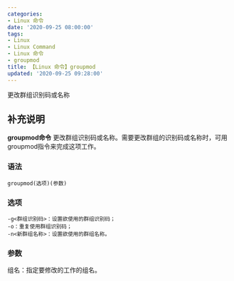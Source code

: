 ```yaml
---
categories:
- Linux 命令
date: '2020-09-25 08:00:00'
tags:
- Linux
- Linux Command
- Linux 命令
- groupmod
title: 【Linux 命令】groupmod
updated: '2020-09-25 09:28:00'
---
```


更改群组识别码或名称

## 补充说明

**groupmod命令** 更改群组识别码或名称。需要更改群组的识别码或名称时，可用groupmod指令来完成这项工作。

###  语法

```shell
groupmod(选项)(参数)
```

###  选项

```shell
-g<群组识别码>：设置欲使用的群组识别码；
-o：重复使用群组识别码；
-n<新群组名称>：设置欲使用的群组名称。
```

###  参数

组名：指定要修改的工作的组名。


